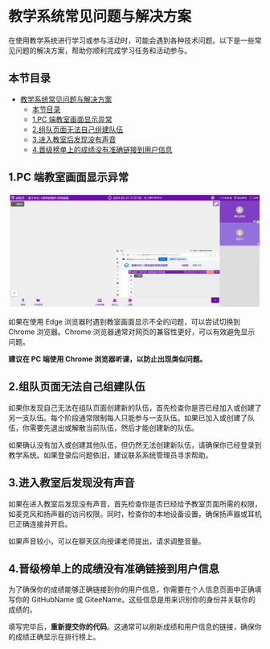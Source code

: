 # 教学系统常见问题与解决方案

在使用教学系统进行学习或参与活动时，可能会遇到各种技术问题。以下是一些常见问题的解决方案，帮助你顺利完成学习任务和活动参与。

## 本节目录

- [教学系统常见问题与解决方案](#教学系统常见问题与解决方案)
  - [本节目录](#本节目录)
  - [1.PC 端教室画面显示异常](#1pc-端教室画面显示异常)
  - [2.组队页面无法自己组建队伍](#2组队页面无法自己组建队伍)
  - [3.进入教室后发现没有声音](#3进入教室后发现没有声音)
  - [4.晋级榜单上的成绩没有准确链接到用户信息](#4晋级榜单上的成绩没有准确链接到用户信息)

## 1.PC 端教室画面显示异常

![](./resources/教室画面异常-示例.png)

如果在使用 Edge 浏览器时遇到教室画面显示不全的问题，可以尝试切换到 Chrome 浏览器。Chrome 浏览器通常对网页的兼容性更好，可以有效避免显示问题。

**建议在 PC 端使用 Chrome 浏览器听课，以防止出现类似问题。**

## 2.组队页面无法自己组建队伍

如果你发现自己无法在组队页面创建新的队伍，首先检查你是否已经加入或创建了另一支队伍。每个阶段通常限制每人只能参与一支队伍。如果已加入或创建了队伍，你需要先退出或解散当前队伍，然后才能创建新的队伍。

如果确认没有加入或创建其他队伍，但仍然无法创建新队伍，请确保你已经登录到教学系统。如果登录后问题依旧，建议联系系统管理员寻求帮助。

## 3.进入教室后发现没有声音

如果在进入教室后发现没有声音，首先检查你是否已经给予教室页面所需的权限，如麦克风和扬声器的访问权限。同时，检查你的本地设备设置，确保扬声器或耳机已正确连接并开启。

如果声音较小，可以在聊天区向授课老师提出，请求调整音量。

## 4.晋级榜单上的成绩没有准确链接到用户信息

为了确保你的成绩能够正确链接到你的用户信息，你需要在个人信息页面中正确填写你的 GitHubName 或 GiteeName。这些信息是用来识别你的身份并关联你的成绩的。

填写完毕后，**重新提交你的代码**。这通常可以刷新成绩和用户信息的链接，确保你的成绩正确显示在排行榜上。
